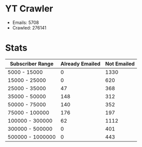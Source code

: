 # YT Crawler
- Emails: 5708
- Crawled: 276141

# Stats
| Subscriber Range  | Already Emailed | Not Emailed |
|-------|-------|-------|
| 5000 - 15000 | 0 | 1330 |
| 15000 - 25000 | 0 | 620 |
| 25000 - 35000 | 47 | 368 |
| 35000 - 50000 | 148 | 312 |
| 50000 - 75000 | 140 | 352 |
| 75000 - 100000 | 176 | 197 |
| 100000 - 300000 | 62 | 1112 |
| 300000 - 500000 | 0 | 401 |
| 500000 - 1000000 | 0 | 443 |
